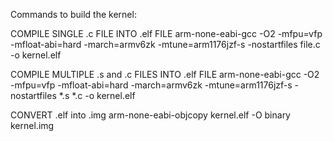 Commands to build the kernel:

COMPILE SINGLE .c FILE INTO .elf FILE
arm-none-eabi-gcc -O2 -mfpu=vfp -mfloat-abi=hard -march=armv6zk -mtune=arm1176jzf-s -nostartfiles file.c -o kernel.elf

COMPILE MULTIPLE .s and .c FILES INTO .elf FILE
arm-none-eabi-gcc -O2 -mfpu=vfp -mfloat-abi=hard -march=armv6zk -mtune=arm1176jzf-s -nostartfiles *.s *.c -o kernel.elf

CONVERT .elf into .img
arm-none-eabi-objcopy kernel.elf -O binary kernel.img
